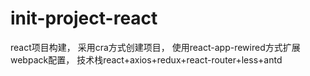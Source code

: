 # init-project-react
react项目构建， 采用cra方式创建项目， 使用react-app-rewired方式扩展webpack配置， 技术栈react+axios+redux+react-router+less+antd
